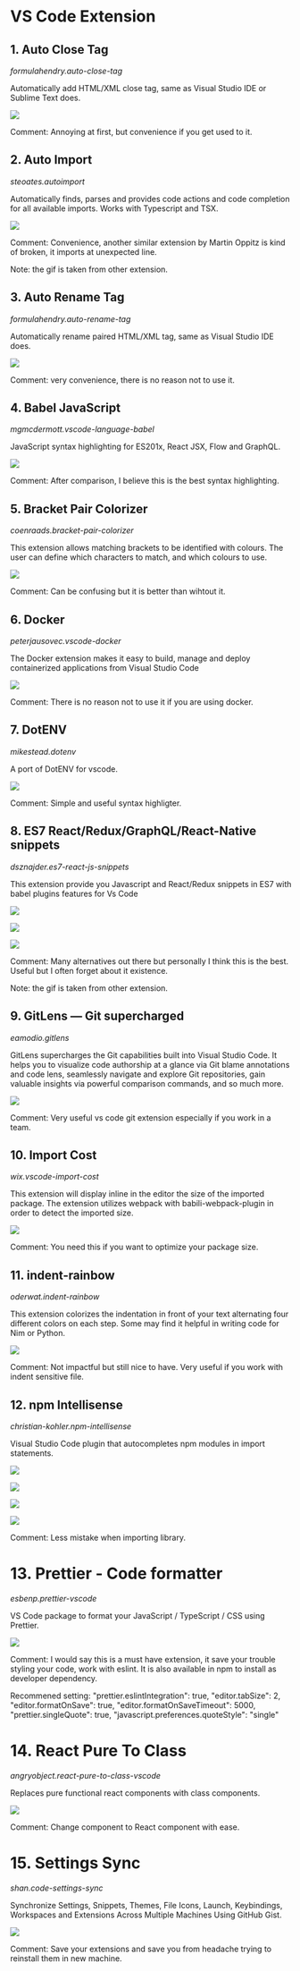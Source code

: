 # VS Code Extension

## 1. Auto Close Tag

_formulahendry.auto-close-tag_

Automatically add HTML/XML close tag, same as Visual Studio IDE or Sublime Text does.

![](./img-vs_code/1.gif?raw=true)

Comment: Annoying at first, but convenience if you get used to it.

## 2. Auto Import

_steoates.autoimport_

Automatically finds, parses and provides code actions and code completion for all available imports. Works with Typescript and TSX.

![](./img-vs_code/2.gif?raw=true)

Comment: Convenience, another similar extension by Martin Oppitz is kind of broken, it imports at unexpected line.

Note: the gif is taken from other extension.

## 3. Auto Rename Tag

_formulahendry.auto-rename-tag_

Automatically rename paired HTML/XML tag, same as Visual Studio IDE does.

![](./img-vs_code/3.gif?raw=true)

Comment: very convenience, there is no reason not to use it.

## 4. Babel JavaScript

_mgmcdermott.vscode-language-babel_

JavaScript syntax highlighting for ES201x, React JSX, Flow and GraphQL.

![](./img-vs_code/4.png?raw=true)

Comment: After comparison, I believe this is the best syntax highlighting.

## 5. Bracket Pair Colorizer

_coenraads.bracket-pair-colorizer_

This extension allows matching brackets to be identified with colours. The user can define which characters to match, and which colours to use.

![](./img-vs_code/5.png?raw=true)

Comment: Can be confusing but it is better than wihtout it.

## 6. Docker

_peterjausovec.vscode-docker_

The Docker extension makes it easy to build, manage and deploy containerized applications from Visual Studio Code

![](./img-vs_code/6.gif?raw=true)

Comment: There is no reason not to use it if you are using docker.

## 7. DotENV

_mikestead.dotenv_

A port of DotENV for vscode.

![](./img-vs_code/7.png?raw=true)

Comment: Simple and useful syntax highligter.

## 8. ES7 React/Redux/GraphQL/React-Native snippets

_dsznajder.es7-react-js-snippets_

This extension provide you Javascript and React/Redux snippets in ES7 with babel plugins features for Vs Code

![](./img-vs_code/8.1.gif?raw=true)

![](./img-vs_code/8.2.gif?raw=true)

![](./img-vs_code/8.3.gif?raw=true)

Comment: Many alternatives out there but personally I think this is the best. Useful but I often forget about it existence.

Note: the gif is taken from other extension.

## 9. GitLens — Git supercharged

_eamodio.gitlens_

GitLens supercharges the Git capabilities built into Visual Studio Code. It helps you to visualize code authorship at a glance via Git blame annotations and code lens, seamlessly navigate and explore Git repositories, gain valuable insights via powerful comparison commands, and so much more.

![](./img-vs_code/9.png?raw=true)

Comment: Very useful vs code git extension especially if you work in a team.

## 10. Import Cost

_wix.vscode-import-cost_

This extension will display inline in the editor the size of the imported package. The extension utilizes webpack with babili-webpack-plugin in order to detect the imported size.

![](./img-vs_code/10.gif?raw=true)

Comment: You need this if you want to optimize your package size.

## 11. indent-rainbow

_oderwat.indent-rainbow_

This extension colorizes the indentation in front of your text alternating four different colors on each step. Some may find it helpful in writing code for Nim or Python.

![](./img-vs_code/11.png?raw=true)

Comment: Not impactful but still nice to have. Very useful if you work with indent sensitive file.

## 12. npm Intellisense

_christian-kohler.npm-intellisense_

Visual Studio Code plugin that autocompletes npm modules in import statements.

![](./img-vs_code/12.1.gif?raw=true)

![](./img-vs_code/12.2.gif?raw=true)

![](./img-vs_code/12.3.gif?raw=true)

![](./img-vs_code/12.4.gif?raw=true)

Comment: Less mistake when importing library.

# 13. Prettier - Code formatter

_esbenp.prettier-vscode_

VS Code package to format your JavaScript / TypeScript / CSS using Prettier.

![](./img-vs_code/13.png?raw=true)

Comment: I would say this is a must have extension, it save your trouble styling your code, work with eslint. It is also available in npm to install as developer dependency.

Recommened setting:
"prettier.eslintIntegration": true,
"editor.tabSize": 2,
"editor.formatOnSave": true,
"editor.formatOnSaveTimeout": 5000,
"prettier.singleQuote": true,
"javascript.preferences.quoteStyle": "single"

# 14. React Pure To Class

_angryobject.react-pure-to-class-vscode_

Replaces pure functional react components with class components.

![](./img-vs_code/14.gif?raw=true)

Comment: Change component to React component with ease.

# 15. Settings Sync

_shan.code-settings-sync_

Synchronize Settings, Snippets, Themes, File Icons, Launch, Keybindings, Workspaces and Extensions Across Multiple Machines Using GitHub Gist.

![](./img-vs_code/15.png?raw=true)

Comment: Save your extensions and save you from headache trying to reinstall them in new machine.
